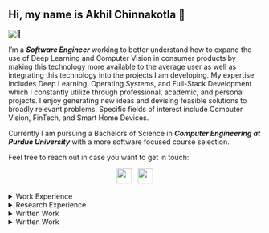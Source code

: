## Hi, my name is Akhil Chinnakotla 👋

![:eyes:](githubFront.gif)

I’m a ***Software Engineer*** working to better understand how to expand the use of Deep Learning and Computer Vision in consumer products by making this technology more available to the average user as well as integrating this technology into the projects I am developing. My expertise includes Deep Learning, Operating Systems, and Full-Stack Development which I constantly utilize through professional, academic, and personal projects. I enjoy generating new ideas and devising feasible solutions to broadly relevant problems. Specific fields of interest include Computer Vision, FinTech, and Smart Home Devices. 

Currently I am pursuing a Bachelors of Science in ***Computer Engineering at Purdue University*** with a more software focused course selection.

Feel free to reach out in case you want to get in touch:
<p align='center'>
	<a href="https://www.linkedin.com/in/achinnak/"><img height="30" src="https://github.com/singhkshitij/singhkshitij/blob/master/linkedin.png?raw=true"></a>&nbsp;&nbsp;
	<a href="mailto:achinnak@purdue.edu"><img height="30" src="https://github.com/singhkshitij/singhkshitij/blob/master/mail.png?raw=true"></a>
</p>

<details><summary>Work Experience</summary>
<p>

<ul>
	<li><h4>Capital One, Software Engineering Intern</h4></li>
		<ul>
    			<li>Re-designed, developed, and deployed the Secured Card Deposit Portal with React.js, Node.js, Spring, and AWS.</li>
    			<li>Developed features to improve customer experience/retention using UX testing feedback and Business Analysis.</li>
			<li>Implemented snapshot & ATDD testing to validate functionality with Cypress, Cucumber, and Jest.</li>
			<li>Built a Spring based Street Address Validation API to alert users when inputting a nonexistent street address.</li>
			<li>Automated Secured Card Deposit Portal deployment with a CI/CD pipeline using Jenkins and AWS CloudFront.</li>
  		</ul>
	<li><h4>GoogleML x Purdue, TensorFlow Developer</h4></li>
		<ul>
    			<li>Developing and deploying deep learning computer vision models into Google’s Model Garden with TensorFlow 2 and writing TensorFlow 2 guidelines/technical documents within a paid special interest team sponsored by Google.</li>
    			<li>Leading a team of 6 engineers in developing several ETL data pipelines and infrastructures for both of the TensorFlow Model Garden’s YOLO (v1-v5) object detection network and Efficentnet image classification network.</li>
			<li>Created the Google Colab notebook image annotation tool found in the TensorFlow 2 Object Detection API.</li>
  		</ul>
	<li><h4>Charles Schwab, Software Engineering Intern</h4></li>
		<ul>
    			<li>Developed and deployed several REST APIs for various cloud-based application by using MongoDB, Spring,
Node.js, Bamboo, Mockito and Pivotal Cloud Foundry with the internal cloud services team.</li>
  		</ul>
	<li><h4>Prutech Solutions, Software Engineering Intern</h4></li>
		<ul>
    		<li>Constructed several stored procedures, functions and triggers for various REST APIs by utilizing MS SQL and .NET
Core MVC in an enterprise application for the NYC Department of Design and Construction.</li>
    		<li>Built several full stack administrator portal configuration screens by utilizing MS SQL, Angular and .NET Core
MVC in an enterprise application for the NYC Department of Housing Preservation and Development.</li>
  		</ul>
</ul> 

</p>
</details>

<details><summary>Research Experience</summary>
<p>

<ul>
	<li><h4>Purdue’s C-Design Laboratory, Machine Learning Engineer</h4></li>
		<ul>
    			<li>Developed a deep learning PyTorch based multistage framework that uses geometry changes on a hand’s surface
and the interactions between the dominant and non-dominant hand/object for hand action recognition.</li>
    			<li>Implemented the YOLOv4 network to locate the dominant and non-dominant hand/object for the localization stage.</li>
			<li>Integrated ResNet18 to classify located objects which allows hand action predictions to be contextualized.</li>
  		</ul>
	<li><h4>Purdue’s CAM2 COVID-19 Team, Software Engineer</h4></li>
		<ul>
    			<li>Employed computer vision methods such as scene classification, crowd density estimation and distance estimation
on a system of 30,000 cameras to quantify social distancing effectiveness by using TensorFlow 2.</li>
    			<li>Created an interactive website to showcase CAM2’s data, analysis, and academic papers with React.js and Flask.</li>
			<li>Designed a system to validate 500 GB of image data per week by identifying dead or blurry cameras with OpenCV.</li>
  		</ul>
	<li><h4>Purdue’s HELPS Laboratory, Team Leader</h4></li>
		<ul>
    			<li>Led a team of 10 engineers in developing an open source code review tool to aid developers in catching logically
defected code with NLP and automated collection of user data to allow us to drive future updates.</li>
  		</ul>
</ul> 

</p>
</details>

<details><summary>Written Work</summary>
<p>
<ul>
<li><a href="https://arxiv.org/pdf/2107.00821.pdf"><h4>An Experience Report on Machine Learning Reproducibility: Guidance for Practitioners and TensorFlow Model Garden Contributors</h4></a></li>
<li><a href="https://figshare.com/articles/preprint/Exemplars_for_Machine_Learning_Towards_SoftwareEngineering_and_Reproducibility/13160654?file=25312526"><h4>Exemplars for Machine Learning: Towards Software Engineering and Reproducibility</h4></a></li>

<li><h4>First Person View Hand Type Recognition and Hand Action Recognition</h4></li>
	
<li><a href="https://arxiv.org/pdf/2008.12363.pdf"><h4>Analyzing Worldwide Social Distancing through Large-Scale Computer Vision</h4></a></li>
</ul> 
</p>
</details>
<details><summary>Written Work</summary>
<p>
<ul>
	<li><a href="https://arxiv.org/pdf/2107.00821.pdf"><h4>Google Open Source Peer Bonus Award</h4></a></li>
		<ul>
    			<li>The Google Open Source Peer Bonus program is designed to reward external open source contributors nominated by Googlers for their exceptional contributions to open source.</li>
  		</ul>
</ul> 
</p>
</details>
<!--
**The-Indian-Chinna/The-Indian-Chinna** is a ✨ _special_ ✨ repository because its `README.md` (this file) appears on your GitHub profile.

Here are some ideas to get you started:

- 🔭 I’m currently working on ...
- 🌱 I’m currently learning ...
- 👯 I’m looking to collaborate on ...
- 🤔 I’m looking for help with ...
- 💬 Ask me about ...
- 📫 How to reach me: ...
- 😄 Pronouns: ...
- ⚡ Fun fact: ...
-->
